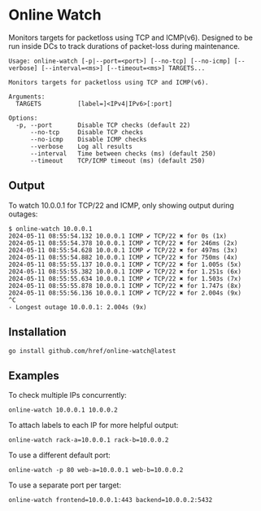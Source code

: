 # Online Watch

Monitors targets for packetloss using TCP and ICMP(v6). Designed to be run inside DCs to track durations of packet-loss during maintenance.

```
Usage: online-watch [-p|--port=<port>] [--no-tcp] [--no-icmp] [--verbose] [--interval=<ms>] [--timeout=<ms>] TARGETS...

Monitors targets for packetloss using TCP and ICMP(v6).

Arguments:
  TARGETS          [label=]<IPv4|IPv6>[:port]

Options:
  -p, --port       Disable TCP checks (default 22)
      --no-tcp     Disable TCP checks
      --no-icmp    Disable ICMP checks
      --verbose    Log all results
      --interval   Time between checks (ms) (default 250)
      --timeout    TCP/ICMP timeout (ms) (default 250)
```

## Output

To watch 10.0.0.1 for TCP/22 and ICMP, only showing output during outages:

```console
$ online-watch 10.0.0.1
2024-05-11 08:55:54.132 10.0.0.1 ICMP ✔︎ TCP/22 ✖︎ for 0s (1x)
2024-05-11 08:55:54.378 10.0.0.1 ICMP ✔︎ TCP/22 ✖︎ for 246ms (2x)
2024-05-11 08:55:54.628 10.0.0.1 ICMP ✔︎ TCP/22 ✖︎ for 497ms (3x)
2024-05-11 08:55:54.882 10.0.0.1 ICMP ✔︎ TCP/22 ✖︎ for 750ms (4x)
2024-05-11 08:55:55.137 10.0.0.1 ICMP ✔︎ TCP/22 ✖︎ for 1.005s (5x)
2024-05-11 08:55:55.382 10.0.0.1 ICMP ✔︎ TCP/22 ✖︎ for 1.251s (6x)
2024-05-11 08:55:55.634 10.0.0.1 ICMP ✔︎ TCP/22 ✖︎ for 1.503s (7x)
2024-05-11 08:55:55.878 10.0.0.1 ICMP ✔︎ TCP/22 ✖︎ for 1.747s (8x)
2024-05-11 08:55:56.136 10.0.0.1 ICMP ✔︎ TCP/22 ✖︎ for 2.004s (9x)
^C
- Longest outage 10.0.0.1: 2.004s (9x)
```

## Installation

```
go install github.com/href/online-watch@latest
```

## Examples

To check multiple IPs concurrently:
```
online-watch 10.0.0.1 10.0.0.2
```

To attach labels to each IP for more helpful output:
```
online-watch rack-a=10.0.0.1 rack-b=10.0.0.2
```

To use a different default port:
```
online-watch -p 80 web-a=10.0.0.1 web-b=10.0.0.2
```

To use a separate port per target:
```
online-watch frontend=10.0.0.1:443 backend=10.0.0.2:5432
```
